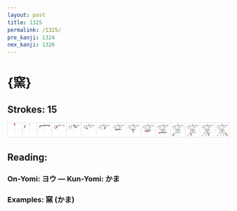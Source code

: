 ```yaml
---
layout: post
title: 1325
permalink: /1325/
pre_kanji: 1324
nex_kanji: 1326
---
```


# {窯}

## Strokes: 15

<div class="stroke"><img src="../images/E7AAAF.png" /></div>

## Reading:

### On-Yomi: ヨウ &mdash; Kun-Yomi: かま

### Examples: 窯 (かま)
